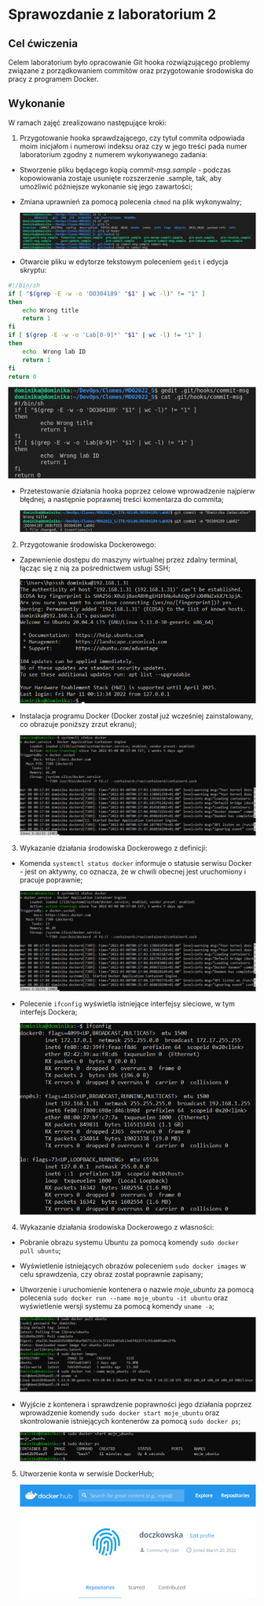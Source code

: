 # Sprawozdanie z laboratorium 2


## Cel ćwiczenia
Celem laboratorium było opracowanie Git hooka rozwiązującego problemy związane z porządkowaniem commitów oraz przygotowanie środowiska do pracy z programem Docker.

## Wykonanie
W ramach zajęć zrealizowano następujące kroki:

1. Przygotowanie hooka sprawdzającego, czy tytuł commita odpowiada moim inicjałom i numerowi indeksu oraz czy w jego treści pada numer laboratorium zgodny z numerem wykonywanego zadania:
- Stworzenie pliku będącego kopią *commit-msg.sample* - podczas kopowiowania zostaje usunięte rozszerzenie .sample, tak, aby umożliwić późniejsze wykonanie się jego zawartości;
- Zmiana uprawnień za pomocą polecenia `chmod` na plik wykonywalny;

    ![img](git_hook_1.png)
- Otwarcie pliku w edytorze tekstowym poleceniem `gedit` i edycja skryptu:
```bash
#!/bin/sh
if [ "$(grep -E -w -o 'DO304189' "$1" | wc -l)" != "1" ]
then
    echo Wrong title
    return 1
fi
if [ $(grep -E -w -o 'Lab[0-9]*' "$1" | wc -l) != "1" ]
then
    echo  Wrong lab ID
    return 1
fi
return 0
```
![img](git_hook_2.png)
- Przetestowanie działania hooka poprzez celowe wprowadzenie najpierw błędnej, a następnie poprawnej treści komentarza do commita;

    ![img](commit_test.png)

2. Przygotowanie środowiska Dockerowego:
- Zapewnienie dostępu do maszyny wirtualnej przez zdalny terminal, łącząc się z nią za pośrednictwem usługi SSH;

    ![img](ssh.png)
- Instalacja programu Docker (Docker został już wcześniej zainstalowany, co obrazuje poniższy zrzut ekranu);

    ![img](status_docker.png)
3. Wykazanie działania środowiska Dockerowego z definicji:
- Komenda `systemctl status docker` informuje o statusie serwisu Docker - jest on aktywny, co oznacza, że w chwili obecnej jest uruchomiony i pracuje poprawnie;

    ![img](status_docker.png)
- Polecenie `ifconfig` wyświetla istniejące interfejsy sieciowe, w tym interfejs Dockera;

    ![img](docker_interfejs.png)
4. Wykazanie działania środowiska Dockerowego z własności:
- Pobranie obrazu systemu Ubuntu za pomocą komendy `sudo docker pull ubuntu`;
- Wyświetlenie istniejących obrazów poleceniem `sudo docker images` w celu sprawdzenia, czy obraz został poprawnie zapisany;
- Utworzenie i uruchomienie kontenera o nazwie *moje_ubuntu* za pomocą polecenia `sudo docker run --name moje_ubuntu -it ubuntu` oraz wyświetlenie wersji systemu za pomocą komendy `uname -a`;

    ![img](docker_obraz_1.png)
- Wyjście z kontenera i sprawdzenie poprawności jego działania poprzez wprowadzenie komendy `sudo docker start moje_ubuntu` oraz skontrolowanie istniejących kontenerów za pomocą `sudo docker ps`;

    ![img](docker_obraz_2.png)
5. Utworzenie konta w serwisie DockerHub;

    ![img](konto_dockerhub.png)